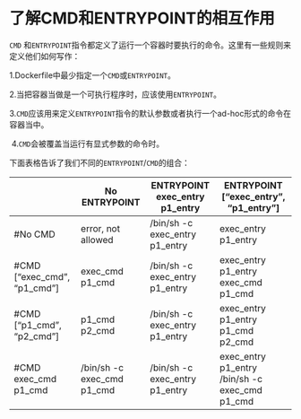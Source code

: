# 了解CMD和ENTRYPOINT的相互作用

`CMD` 和`ENTRYPOINT`指令都定义了运行一个容器时要执行的命令。这里有一些规则来定义他们如何写作：

​    1.Dockerfile中最少指定一个`CMD`或`ENTRYPOINT`。

​    2.当把容器当做是一个可执行程序时，应该使用`ENTRYPOINT`。

​    3.`CMD`应该用来定义`ENTRYPOINT`指令的默认参数或者执行一个ad-hoc形式的命令在容器当中。

​    4.`CMD`会被覆盖当运行有显式参数的命令时。

下面表格告诉了我们不同的`ENTRYPOINT`/`CMD`的组合：

|                             | No ENTRYPOINT              | ENTRYPOINT exec_entry p1_entry | ENTRYPOINT [“exec_entry”, “p1_entry”]    |
| --------------------------- | -------------------------- | ------------------------------ | ---------------------------------------- |
| #No CMD                     | error, not allowed         | /bin/sh -c exec_entry p1_entry | exec_entry p1_entry                      |
| #CMD [“exec_cmd”, “p1_cmd”] | exec_cmd p1_cmd            | /bin/sh -c exec_entry p1_entry | exec_entry p1_entry exec_cmd p1_cmd      |
| #CMD [“p1_cmd”, “p2_cmd”]   | p1_cmd p2_cmd              | /bin/sh -c exec_entry p1_entry | exec_entry p1_entry p1_cmd p2_cmd        |
| #CMD exec_cmd p1_cmd        | /bin/sh -c exec_cmd p1_cmd | /bin/sh -c exec_entry p1_entry | exec_entry p1_entry /bin/sh -c exec_cmd p1_cmd |

